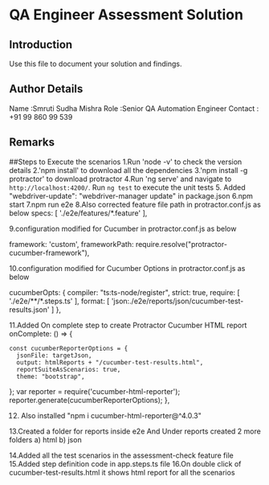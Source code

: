 # QA Engineer Assessment Solution

## Introduction

Use this file to document your solution and findings.


## Author Details
Name :Smruti Sudha Mishra
Role :Senior QA Automation Engineer
Contact : +91 99 860 99 539


## Remarks 


##Steps to Execute the scenarios
1.Run 'node -v' to check the version details
2.'npm install' to download all the dependencies
3.'npm install -g protractor' to download protractor 
4.Run 'ng serve' and navigate to `http://localhost:4200/`. 
Run `ng test` to execute the unit tests
5. Added "webdriver-update": "webdriver-manager update" in package.json
6.npm start
7.npm run e2e 
8.Also corrected feature file path in protractor.conf.js as below 
  specs: [
      './e2e/features/*.feature'
  ],

9.configuration modified for Cucumber in protractor.conf.js as below

framework: 'custom',
frameworkPath: require.resolve("protractor-cucumber-framework"),

10.configuration modified for Cucumber Options in protractor.conf.js as below

   cucumberOpts: {
    compiler: "ts:ts-node/register",
    strict: true,
    require: [
      './e2e/**/*.steps.ts'
    ],
    format: [
      'json:./e2e/reports/json/cucumber-test-results.json'
    ]
  },

  11.Added On complete step to create Protractor Cucumber HTML report
  onComplete: () => {
 
    const cucumberReporterOptions = {
      jsonFile: targetJson,
      output: htmlReports + "/cucumber-test-results.html",
      reportSuiteAsScenarios: true,
      theme: "bootstrap",                                                                                     
  };
    var reporter = require('cucumber-html-reporter');
    reporter.generate(cucumberReporterOptions);
},

12. Also installed "npm i cucumber-html-reporter@^4.0.3"

13.Created a folder for reports inside e2e
And Under reports created 2 more folders
 a) html
 b) json

 14.Added all the test scenarios in the assessment-check feature file
 15.Added step definition code in app.steps.ts file
 16.On double click of cucumber-test-results.html it shows html report for all the scenarios
